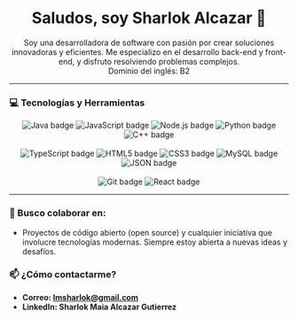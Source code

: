 <h1 align="center">Saludos, soy Sharlok Alcazar 👋</h1>
<p align="center">
  Soy una desarrolladora de software con pasión por crear soluciones innovadoras y eficientes. Me especializo en el desarrollo back-end y front-end, y disfruto resolviendo problemas complejos.
  <br>
  Dominio del inglés: B2
</p>

---

### 💻 Tecnologías y Herramientas

<p align="center">
  <img src="https://img.shields.io/badge/Java-007396?style=for-the-badge&logo=java&logoColor=white" alt="Java badge" />
  <img src="https://img.shields.io/badge/JavaScript-F7DF1E?style=for-the-badge&logo=javascript&logoColor=black" alt="JavaScript badge" />
  <img src="https://img.shields.io/badge/Node.js-339933?style=for-the-badge&logo=node.js&logoColor=white" alt="Node.js badge" />
  <img src="https://img.shields.io/badge/Python-3776AB?style=for-the-badge&logo=python&logoColor=white" alt="Python badge" />
  <img src="https://img.shields.io/badge/C%2B%2B-00599C?style=for-the-badge&logo=c%2B%2B&logoColor=white" alt="C++ badge" />
  <br>
  <br>
  <img src="https://img.shields.io/badge/TypeScript-007ACC?style=for-the-badge&logo=typescript&logoColor=white" alt="TypeScript badge" />
  <img src="https://img.shields.io/badge/HTML5-E34F26?style=for-the-badge&logo=html5&logoColor=white" alt="HTML5 badge" />
  <img src="https://img.shields.io/badge/CSS3-1572B6?style=for-the-badge&logo=css3&logoColor=white" alt="CSS3 badge" />
  <img src="https://img.shields.io/badge/MySQL-4479A1?style=for-the-badge&logo=mysql&logoColor=white" alt="MySQL badge" />
  <img src="https://img.shields.io/badge/JSON-000000?style=for-the-badge&logo=json&logoColor=white" alt="JSON badge" />
  <br>
  <br>
  <img src="https://img.shields.io/badge/Git-F05032?style=for-the-badge&logo=git&logoColor=white" alt="Git badge" />
  <img src="https://img.shields.io/badge/React-61DAFB?style=for-the-badge&logo=react&logoColor=black" alt="React badge" />
</p>

---

### 🤝 Busco colaborar en:
- Proyectos de código abierto (open source) y cualquier iniciativa que involucre tecnologías modernas. Siempre estoy abierta a nuevas ideas y desafíos.

### 📫 ¿Cómo contactarme?
- **Correo: Imsharlok@gmail.com**
- **LinkedIn: Sharlok Maia Alcazar Gutierrez**

